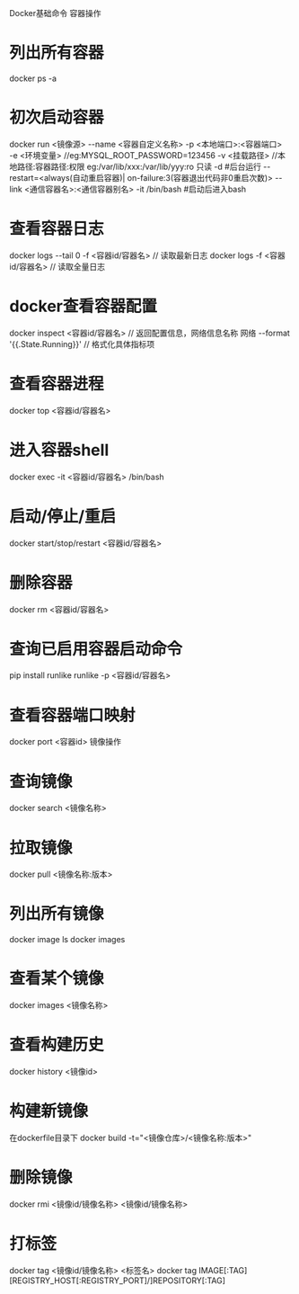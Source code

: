 Docker基础命令
容器操作
# 列出所有容器
docker ps -a 

# 初次启动容器
docker run    <镜像源>
--name <容器自定义名称> 
-p <本地端口>:<容器端口>  
-e <环境变量>   //eg:MYSQL_ROOT_PASSWORD=123456
-v <挂载路径> //本地路径:容器路径:权限  eg:/var/lib/xxx:/var/lib/yyy:ro 只读
-d #后台运行
--restart=<always(自动重启容器)| on-failure:3(容器退出代码非0重启次数)> 
--link <通信容器名>:<通信容器别名>
-it /bin/bash #启动后进入bash


# 查看容器日志
docker logs --tail 0 -f <容器id/容器名>  // 读取最新日志
docker logs -f <容器id/容器名> // 读取全量日志

# docker查看容器配置
docker inspect  <容器id/容器名>  // 返回配置信息，网络信息名称 网络
--format '{{.State.Running}}'   // 格式化具体指标项


# 查看容器进程
docker top <容器id/容器名>

# 进入容器shell
docker exec -it <容器id/容器名> /bin/bash

# 启动/停止/重启
docker start/stop/restart <容器id/容器名>

# 删除容器
docker rm <容器id/容器名>

# 查询已启用容器启动命令
pip install runlike 
runlike -p <容器id/容器名>

# 查看容器端口映射
docker port <容器id> 
镜像操作
# 查询镜像
docker search <镜像名称>

# 拉取镜像
docker pull <镜像名称:版本>

# 列出所有镜像
docker image ls 
docker images 
# 查看某个镜像
docker images <镜像名称>

# 查看构建历史
docker history <镜像id>

# 构建新镜像
在dockerfile目录下
docker build -t="<镜像仓库>/<镜像名称:版本>"
# 删除镜像
docker rmi <镜像id/镜像名称> <镜像id/镜像名称>

# 打标签
docker tag <镜像id/镜像名称>  <标签名>
docker tag IMAGE[:TAG] [REGISTRY_HOST[:REGISTRY_PORT]/]REPOSITORY[:TAG]